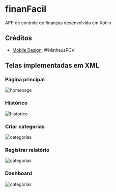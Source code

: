 # finanFacil
APP de controle de finanças desenvolvido em Kotlin


## Créditos 
- [Mobile Design](https://www.figma.com/file/FEdwGuwKluZSWjUwjAbwIv/O-melhor?type=design&node-id=0-1&mode=design): @MatheusPCV

## Telas implementadas em XML 

<h3>Página principal</h3>
<img src="https://github.com/AnaJuliaMM/finanFacil/assets/123522605/c020d24f-89aa-42dd-9fe0-1dda0623a7d0" alt="homepage">

<h3>Histórico</h3>
<img src="https://github.com/AnaJuliaMM/finanFacil/assets/123522605/1a4b2c9b-02d1-4662-9a6b-e011240dc199" alt="historico">

<h3>Criar categorias</h3>
<img src="https://github.com/AnaJuliaMM/finanFacil/assets/123522605/e51ee458-250d-439a-86fe-a226fa1ab8b6" alt="categorias">

<h3>Registrar relatório</h3>
<img src="https://github.com/AnaJuliaMM/finanFacil/assets/123522605/b1879296-8b2e-4903-8106-48c61e292704" alt="categorias">

<h3>Dashboard</h3>
<img src="https://github.com/AnaJuliaMM/finanFacil/assets/123522605/c8ca3a2b-f782-4b8c-96cd-ab563c0e9ad0" alt="categorias">


